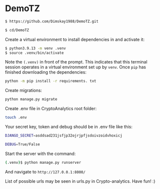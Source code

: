 # DemoTZ

```sh
$ https://github.com/Dimskay1988/DemoTZ.git
```

```sh
$ cd/DemoTZ
```

Create a virtual environment to install dependencies in and activate it:

```sh
$ python3.9.13 -m venv .venv
$ source .venv/bin/activate
```


Note the `(.venv)` in front of the prompt. This indicates that this terminal
session operates in a virtual environment set up by `venv`.
Once `pip` has finished downloading the dependencies:

```sh
python -m pip install -r requirements. txt
```

Create migrations:


```sh
python manage.py migrate
```

Create .env file in CryptoAnalytics root folder:

```sh
touch .env
```

Your secret key, token and debug should be in .env file like this:

```sh
DJANGO_SECRET=asddsad231jsfjp32ojrjpfjsdoivzoidvhoxicj 
```

```sh
DEBUG=True/False
```
Start the server with the command:
```sh
(.venv)$ python manage.py runserver
```

And navigate to `http://127.0.0.1:8000/`

List of possible urls may be seen in urls.py in Crypto-analytics.
Have fun! :)
